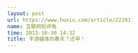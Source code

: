 ```yaml
---
layout: post
url: https://www.huxiu.com/article/22291
name: 互联网短评兔
time: 2013-10-30 14:32
title: 手游媒体的春天？还早！
---
```

